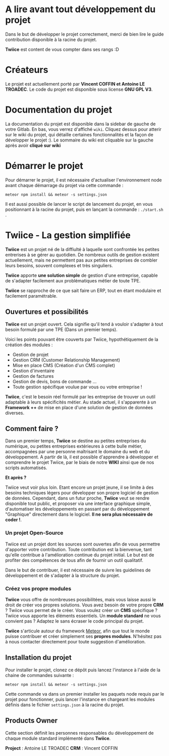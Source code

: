# A lire avant tout développement du projet

Dans le but de développer le projet correctement, merci de bien lire le guide 
contribution disponible à la racine du projet. 

**Twiice** est content de vous compter dans ses rangs :D

# Créateurs

Le projet est actuellement porté par **Vincent COFFIN et Antoine LE TROADEC**. Le code du projet est disponible sous 
license **GNU GPL V3**.

# Documentation du projet

La documentation du projet est disponible dans la sidebar de gauche de votre 
Gitlab. En bas, vous verrez d'affiché `wiki`. Cliquez dessus pour atterir sur 
le wiki du projet, qui détaille certaines fonctionnalités et la façon de 
développer le projet :). Le sommaire du wiki est cliquable sur la gauche après 
avoir **cliqué sur wiki**

# Démarrer le projet

Pour démarrer le projet, il est nécessaire d'actualiser l'environnement node avant chaque
démarrage du projet via cette commande :

`meteor npm install && meteor -s settings.json`

Il est aussi possible de lancer le script de lancement du projet, en vous positionnant à la racine du projet, puis en
lançant la commande : `./start.sh` .

# Twiice - La gestion simplifiée

**Twiice** est un projet né de la diffiulté à laquelle sont confrontée les petites 
entrerises à se gérer au quotidien. De nombreux outils de gestion existent
actuellement, mais ne permettent pas aux petites entreprises de combler leurs 
besoins, souvent complexes et très singuliers.

**Twiice** apporte **une solution simple** de gestion d'une entreprise, capable de 
s'adapter facilement aux problématiques métier de toute TPE.

**Twiice** se rapproche de ce que sait faire un ERP, tout en étant modulaire
et facilement paramétrable.

## Ouvertures et possibilités

**Twiice** est un projet ouvert. Cela signifie qu'il tend à vouloir s'adapter à tout besoin formulé par une TPE (Dans un premier temps).

Voici les points pouvant être couverts par Twiice, hypothétiquement de la création des modules : 

*  Gestion de projet
*  Gestion CRM (Customer Relationship Management)
*  Mise en place CMS (Création d'un CMS complet)
*  Gestion d'inventaire
*  Gestion de factures
*  Gestion de devis, bons de commande ...
*  Toute gestion spécifique voulue par vous ou votre entreprise !


**Twiice**, c'est le besoin réel formulé par les entreprise de trouver un outil adaptable à leurs spécificités métier. Au stade actuel, 
il s'apparente à un **Framework ++** de mise en place d'une solution de gestion de données diverses.

## Comment faire ?

Dans un premier temps, **Twiice** se destine au petites entreprises du numérique, ou petites entreprises extérieures à cette bulle métier,
accompagnées par une personne maîtrisant le domaine du web et du développement. A partir de là, il est possible d'apprendre à développer et comprendre
le projet Twiice, par le biais de notre **WIKI** ainsi que de nos scripts automatisés.

**Et après ?**

Twiice veut voir plus loin. Etant encore un projet jeune, il se limite à des besoins techniques légers pour développer son propre logiciel de gestion de données.
Cependant, dans un futur proche, **Twiice** veut se rendre disponible tout public, et proposer via une interface graphique simple, d'automatiser les développements
en passant par du développement "Graphique" directement dans le logiciel. **Il ne sera plus nécessaire de coder !**.

### Un projet Open-Source

Twiice est un projet dont les sources sont ouvertes afin de vous permettre d'apporter votre contribution.
Toute contribution est la bienvenue, tant qu'elle contribue à l'amélioration continue du projet initial. Le but est
de profiter des compétences de tous afin de fournir un outil qualitatif. 

Dans le but de contribuer, il est nécessaire de suivre les guidelines de développement et de s'adapter à la structure
du projet.

### Créez vos propre modules

**Twiice** vous offre de nombreuses possibilitées, mais vous laisse aussi le droit de créer vos propres solutions. 
Vous avez besoin de votre propre **CRM** ? Twiice vous permet de le créer. Vous voulez créer un **CMS** spécifique ?
Twiice vous apporte les éléments essentiels. Un **module standard** ne vous convient pas ? Adaptez le sans écraser le
code principal du projet. 

**Twiice** s'articule autour du framework [Meteor](https://www.meteor.com/), afin que tout le monde puisse contribuer
et créer simplement ses **propres modules**. N'hésitez pas à nous contacter directement pour toute suggestion
d'amélioration.


## Installation du projet

Pour installer le projet, clonez ce dépôt puis lancez l'instance à l'aide de la
chaine de commandes suivante : 

`meteor npm install && meteor -s settings.json`

Cette commande va dans un premier installer les paquets node requis par le 
projet pour fonctionner, puis lancer l'instance en chargeant les modules
définis dans le fichier `settings.json` à la racine du projet. 


## Products Owner 

Cette section définit les personnes responsables du développement de chaque module standard implémenté dans **Twiice**.

**Project** : Antoine LE TROADEC
**CRM** : Vincent COFFIN
